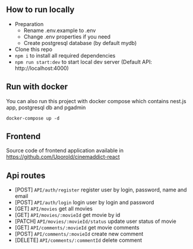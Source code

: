 ## How to run locally
- Preparation
  - Rename .env.example to .env
  - Change .env properties if you need
  - Create postgresql database (by default mydb)
- Clone this repo
- `npm i` to install all required dependencies
- `npm run start:dev` to start local dev server (Default API: http://localhost:4000)

## Run with docker
You can also run this project with docker compose which contains nest.js app, postgresql db and pgadmin

`docker-compose up -d`

## Frontend
Source code of frontend application available in https://github.com/Uporold/cinemaddict-react

## Api routes
- [POST] `API/auth/register` register user by login, password, name and email
- [POST] `API/auth/login` login user by login and password
- [GET] `API/movies` get all movies
- [GET] `API/movies/:movieId` get movie by id
- [PATCH] `API/movies/:movieId/status` update user status of movie
- [GET] `API/comments/:movieId` get movie comments
- [POST] `API/comments/:movieId` create new comment
- [DELETE] `API/comments/:commentId` delete comment
